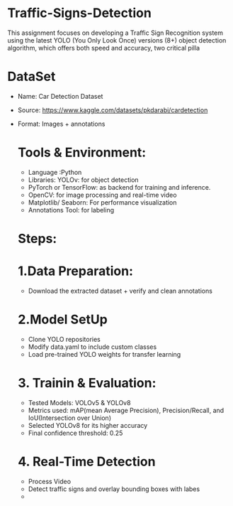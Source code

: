 # Traffic-Signs-Detection
This assignment focuses on developing a Traffic Sign Recognition
system using the latest YOLO (You Only Look Once) versions (8+)
object detection algorithm, which offers both speed and accuracy,
two critical pilla

# DataSet
- Name: Car Detection Dataset 
- Source: https://www.kaggle.com/datasets/pkdarabi/cardetection
- Format: Images + annotations

  # Tools & Environment:
  - Language :Python
  - Libraries: YOLOv: for object detection
  - PyTorch or TensorFlow: as backend for training and inference.
  - OpenCV: for image processing and real-time video
  - Matplotlib/ Seaborn: For performance visualization
  - Annotations Tool: for labeling

  # Steps:
  # 1.Data Preparation:
  - Download the extracted dataset + verify and clean annotations
  # 2.Model SetUp
  - Clone YOLO repositories
  - Modify data.yaml to include custom classes
  - Load pre-trained YOLO weights for transfer learning
  # 3. Trainin & Evaluation:
  - Tested Models: VOLOv5 & YOLOv8
  - Metrics used: mAP(mean Average Precision), Precision/Recall, and IoU(Intersection over Union)
  - Selected YOLOv8 for its higher accuracy
  - Final confidence threshold: 0.25
  # 4. Real-Time Detection
  - Process Video
  - Detect traffic signs and overlay bounding boxes with labes
  - 
 
